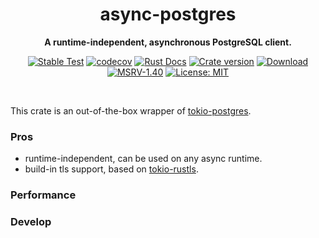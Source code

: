 <div align="center">
  <h1>async-postgres</h1>
  <p><strong>A runtime-independent, asynchronous PostgreSQL client.</strong> </p>
  <p>

[![Stable Test](https://github.com/Hexilee/async-postgres/workflows/Stable%20Test/badge.svg)](https://github.com/Hexilee/async-postgres/actions)
[![codecov](https://codecov.io/gh/Hexilee/async-postgres/branch/master/graph/badge.svg)](https://codecov.io/gh/Hexilee/async-postgres) 
[![Rust Docs](https://docs.rs/async-postgres/badge.svg)](https://docs.rs/async-postgres)
[![Crate version](https://img.shields.io/crates/v/async-postgres.svg)](https://crates.io/crates/async-postgres)
[![Download](https://img.shields.io/crates/d/async-postgres.svg)](https://crates.io/crates/async-postgres)
[![MSRV-1.40](https://img.shields.io/badge/MSRV-1.40-blue.svg)](https://blog.rust-lang.org/2019/12/19/Rust-1.40.0.html)
[![License: MIT](https://img.shields.io/badge/License-MIT-yellow.svg)](https://github.com/Hexilee/async-postgres/blob/master/LICENSE)

  </p>
</div>
<br>

This crate is an out-of-the-box wrapper of [tokio-postgres](https://crates.io/crates/tokio-postgres).

### Pros

- runtime-independent, can be used on any async runtime.
- build-in tls support, based on [tokio-rustls](https://github.com/quininer/tokio-rustls).

### Performance

### Develop
